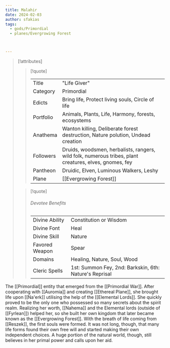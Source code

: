 ```yaml
---
title: Malahir
date: 2024-02-03
author: sfakias
tags:
  - gods/Primordial
  - planes/Evergrowing Forest



---
```

> [!attributes]
> 
> > [!quote]
> >
> > | | |
> > | --- | --- |
> > | Title | "Life Giver" |
> > | Category | Primordial |
> > | Edicts | Bring life, Protect living souls, Circle of life |
> > | Portfolio | Animals, Plants, Life, Harmony, forests, ecosystems |
> > | Anathema | Wanton killing, Deliberate forest destruction, Nature polution, Undead creation |
> > | Followers | Druids, woodsmen, herbalists, rangers, wild folk, numerous tribes, plant creatures, elves, gnomes, fey |
> > | Pantheon | Druidic, Elven, Luminous Walkers, Leshy |
> > | Plane | [[Evergrowing Forest]] |
>
> > [!quote]
> > 
> > ###### Devotee Benefits
> > | | |
> > | --- | --- |
> > | Divine Ability | Constitution or Wisdom |
> > | Divine Font | Heal |
> > | Divine Skill | Nature |
> > | Favored Weapon | Spear |
> > | Domains | Healing, Nature, Soul, Wood |
> > | Cleric Spells | 1st: Summon Fey, 2nd: Barkskin, 6th: Nature's Reprisal |

The [[Primordial]] entity that emerged from the [[Primordial War]]. After cooperating with [[Auromia]] and creating [[Ethereal Plane]], she brought life upon [[Na'erk]] utilising the help of the [[Elemental Lords]]. She quickly proved to be the only one who possessed so many secrets about the spirit realm. Realizing her worth, [[Nahema]] and the Elemental lords (outside of [[Fyrlean]]) helped her, so she built her own kingdom that later became known as the [[Evergrowing Forest]]. With the breath of life coming from [[Reszek]], the first souls were formed. It was not long, though, that many life forms found their own free will and started making their own independent choices. A huge portion of the natural world, though, still believes in her primal power and calls upon her aid.
